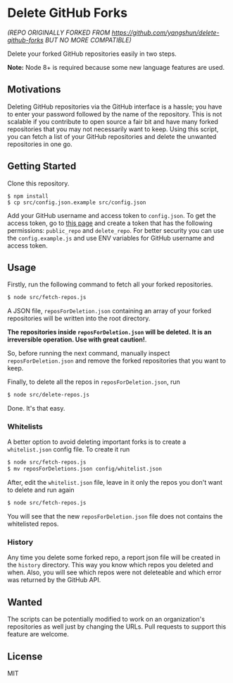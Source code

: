 # Delete GitHub Forks

_(REPO ORIGINALLY FORKED FROM https://github.com/yangshun/delete-github-forks BUT NO MORE COMPATIBLE)_

Delete your forked GitHub repositories easily in two steps.

**Note:** Node 8+ is required because some new language features are used.

## Motivations

Deleting GitHub repositories via the GitHub interface is a hassle; you have to enter your password followed by the name of the repository. This is not scalable if you contribute to open source a fair bit and have many forked repositories that you may not necessarily want to keep. Using this script, you can fetch a list of your GitHub repositories and delete the unwanted repositories in one go.

## Getting Started

Clone this repository.

```
$ npm install
$ cp src/config.json.example src/config.json
```

Add your GitHub username and access token to `config.json`. To get the access token, go to [this page](https://github.com/settings/tokens/new) and create a token that has the following permissions: `public_repo` and `delete_repo`. For better security you can use the `config.example.js` and use ENV variables for GitHub username and access token.

## Usage

Firstly, run the following command to fetch all your forked repositories.

```sh
$ node src/fetch-repos.js
```

A JSON file, `reposForDeletion.json` containing an array of your forked repositories will be written into the root directory.

**The repositories inside `reposForDeletion.json` will be deleted. It is an irreversible operation. Use with great caution!**.

So, before running the next command, manually inspect `reposForDeletion.json` and remove the forked repositories that you want to keep.

Finally, to delete all the repos in `reposForDeletion.json`, run

```sh
$ node src/delete-repos.js
```

Done. It's that easy.


### Whitelists

A better option to avoid deleting important forks is to create a `whitelist.json` config file. To create it run
```sh
$ node src/fetch-repos.js
$ mv reposForDeletions.json config/whitelist.json
```
After, edit the `whitelist.json` file, leave in it only the repos you don't want to delete and run again
```sh
$ node src/fetch-repos.js
```
You will see that the new `reposForDeletion.json` file does not contains the whitelisted repos.

### History

Any time you delete some forked repo, a report json file will be created in the `history` directory. This way you know which repos you deleted and when. Also, you will see which repos were not deleteable and which error was returned by the GitHub API.

## Wanted

The scripts can be potentially modified to work on an organization's repositories as well just by changing the URLs. Pull requests to support this feature are welcome.

## License

MIT
